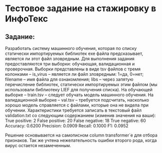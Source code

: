 # Тестовое задание на стажировку в ИнфоТекс
## Задание:
Разработать систему машинного обучения, которая по списку статически импортируемых библиотек exe файла предсказывает, является ли этот файл зловредным.
Для выполнения задания предоставляются три выборки: обучающая, валидационная и проверочная. Выборки представлены в виде tsv файлов с тремя колонками – is_virus – является ли файл зловредным: 1=да, 0=нет; filename – имя файла для ознакомления; libs – через запятую перечисление библиотек, статически импортируемых этим файлом (мы использовали библиотеку LIEF для получения списка).
На обучающей выборке – train.tsv – следует обучать модель машинного обучения.
На валидационной выборке – val.tsv – требуется подсчитать, насколько хорошо модель справляется с файлами, которые она не видела при обучении. Характеристики требуется записать в текстовый файл validation.txt со следующим содержанием (изменив значения на ваши):
True positive: 2
False positive: 20
False negative: 18
True negative: 60
Accuracy: 0.6200
Precision: 0.0909
Recall: 0.1000
F1: 0.0952

Решение основывается на самописном column transformer`е для отбора признаков. Так же учтена нежелательность ошибки второго рода, когда вирус остается незамеченным.
